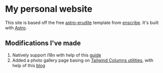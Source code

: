 # My personal website  
This site is based off the free [astro-erudite](https://github.com/jktrn/astro-erudite) template from [enscribe](https://enscribe.dev/). It's built with [Astro](https://astro.build/).

## Modifications I've made
1. Natively support i18n with help of this [guide](https://docs.astro.build/en/recipes/i18n/)
2. Added a photo gallery page basing on [Tailwind Columns utilities](https://tailwindcss.com/docs/columns), with help of this [blog](https://jankraus.net/2024/04/05/how-to-build-a-simple-photo-gallery-with-astro/)